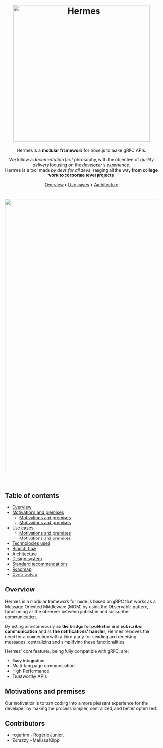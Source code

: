 
<h1 align="center">
  <img src="https://media.discordapp.net/attachments/638203747608166442/1037551642482053150/hermes-logo-v.1.png" alt="Hermes" width="450">
</h1>

<div align="center">

Hermes is a **modular framework** for node.js to make gRPC APIs.

We follow a *documentation first* philosophy, with the objective of *quality delivery* focusing on the *developer’s experience*.<br /> Hermes is a tool made *by devs for all devs*,
ranging all the way **from college work to corporate level projects**.

[Overview](#overview) •
[Use cases](#use-cases) •
[Architecture](#architecture)

<h1 align="center">
 <img src="https://cdn.discordapp.com/attachments/638203747608166442/1037591811390197770/carbon_7.png" width="900">
 <br><br />
</h1>
</div>

## Table of contents
- [Overview](#overview)
- [Motivations and premises](#motivations-and-premises)
    - [Motivations and premises](#motivations-and-premises)
    - [Motivations and premises](#motivations-and-premises)
- [Use cases](#use-cases)
    - [Motivations and premises](#motivations-and-premises)
    - [Motivations and premises](#motivations-and-premises)    
- [Technologies used](#technologies-used)
- [Branch flow](#branch-flow)
- [Architecture](#architecture)
- [Design system](#design-system)
- [Standard recommendations](#standard-recommendations)
- [Roadmap](#roadmap)
- [Contributors](#contributors)


## Overview

Hermes is a modular framework for node.js based on gRPC that works as a Message Oriented Middleware (MOM) by using the Observable pattern, functioning as the observer between publisher and subscriber communication.

By acting simultaneously as **the bridge for publisher and subscriber communication** and as **the notifications' handler**, Hermes removes the need for a connection with a third party for sending and receiving messages, centralizing and simplifying these functionalities.

Hermes' core features, being fully compatible with gRPC, are:

- Easy integration
- Multi-language communication
- High Performance
- Trustworthy APIs

## Motivations and premises

Our motivation is to turn coding into a more pleasant experience for the developer by making the process simpler, centralized, and better optimized.


## Contributors

  - rogerinn - Rogério Junior.
  - Zorazzy - Melissa Kilpp